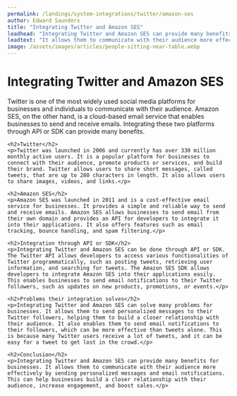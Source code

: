 ```yaml
---
permalink: /landings/system-integrations/twitter/amazon-ses
author: Edward Saunders
title: "Integrating Twitter and Amazon SES"
leadhead: "Integrating Twitter and Amazon SES can provide many benefits for businesses"
leadtext: "It allows them to communicate with their audience more effectively by sending personalized messages and email notifications. This can help businesses build a closer relationship with their audience, increase engagement, and boost sales."
image: /assets/images/articles/people-sitting-near-table.webp
---
```

<div class="arttext">	<h1>Integrating Twitter and Amazon SES</h1>
	<p>Twitter is one of the most widely used social media platforms for businesses and individuals to communicate with their audience. Amazon SES, on the other hand, is a cloud-based email service that enables businesses to send and receive emails. Integrating these two platforms through API or SDK can provide many benefits.</p>

	<h2>Twitter</h2>
	<p>Twitter was launched in 2006 and currently has over 330 million monthly active users. It is a popular platform for businesses to connect with their audience, promote products or services, and build their brand. Twitter allows users to share short messages, called tweets, that are up to 280 characters in length. It also allows users to share images, videos, and links.</p>

	<h2>Amazon SES</h2>
	<p>Amazon SES was launched in 2011 and is a cost-effective email service for businesses. It provides a simple and reliable way to send and receive emails. Amazon SES allows businesses to send email from their own domain and provides an API for developers to integrate it into their applications. It also offers features such as email tracking, bounce handling, and spam filtering.</p>

	<h2>Integration through API or SDK</h2>
	<p>Integrating Twitter and Amazon SES can be done through API or SDK. The Twitter API allows developers to access various functionalities of Twitter programmatically, such as posting tweets, retrieving user information, and searching for tweets. The Amazon SES SDK allows developers to integrate Amazon SES into their applications easily. This enables businesses to send email notifications to their Twitter followers, such as updates on new products, promotions, or events.</p>

	<h2>Problems their integration solves</h2>
	<p>Integrating Twitter and Amazon SES can solve many problems for businesses. It allows them to send personalized messages to their Twitter followers, helping them to build a closer relationship with their audience. It also enables them to send email notifications to their followers, which can be more effective than tweets alone. This is because many Twitter users receive a lot of tweets, and it can be easy for a tweet to get lost in the crowd.</p>

	<h2>Conclusion</h2>
	<p>Integrating Twitter and Amazon SES can provide many benefits for businesses. It allows them to communicate with their audience more effectively by sending personalized messages and email notifications. This can help businesses build a closer relationship with their audience, increase engagement, and boost sales.</p>
</div>